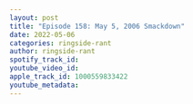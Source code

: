 ```yaml
---
layout: post
title: "Episode 158: May 5, 2006 Smackdown"
date: 2022-05-06
categories: ringside-rant
author: ringside-rant
spotify_track_id: 
youtube_video_id: 
apple_track_id: 1000559833422
youtube_metadata: 
---
```

